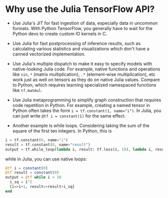 # Why use the Julia TensorFlow API?

* Use Julia's JIT for fast ingestion of data, especially data in uncommon formats. With Python TensorFlow, you generally have to wait for the Python devs to create custom IO kernels in C.

* Use Julia for fast postprocessing of inference results, such as calculating various statistics and visualizations which don't have a canned vectorized implementation.

* Use Julia's multiple dispatch to make it easy to specify models with native-looking Julia code. For example, native functions and operations like `sin`, `*` (matrix multiplication), `.*` (element-wise multiplication), etc work just as well on tensors as they do on native Julia values. Compare to Python, which requires learning specialized namespaced functions like `tf.matmul`.

* Use Julia metaprogramming to simplify graph construction that requires code repetition in Python. For example, creating a named tensor in Python often takes the form `i = tf.constant(1, name="i")`. In Julia, you can just write `@tf i = constant(1)` for the same effect.

* Another example is while loops. Considering taking the sum of the square of the first ten integers. In Python, this is

```python
i = tf.constant(0, name="i")
result = tf.constant(0, name="result")
output = tf.while_loop(lambda i, result: tf.less(i, 10), lambda i, result: [i+1, result+tf.pow(i,2), [i, result])
```

while in Julia, you can use native loops:

```julia
@tf i = constant(0)
@tf result = constant(0)
output = @tf while i < 10
  i_sq = i^2
  [i=>i+1, result=>result+i_sq]
end
```
